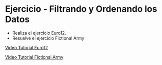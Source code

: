 # Ejercicio - Filtrando y Ordenando los Datos

- Realiza el ejercicio Euro12.
- Resuelve el ejercicio Fictional Army

[Video Tutorial Euro12](https://www.youtube.com/watch?v=iqk5d48Qisg&list=PLgJhDSE2ZLxaY_DigHeiIDC1cD09rXgJv&index=7)

[Video Tutorial Fictional Army](https://www.youtube.com/watch?v=42LGuRea7DE&list=PLgJhDSE2ZLxaY_DigHeiIDC1cD09rXgJv&index=11)

